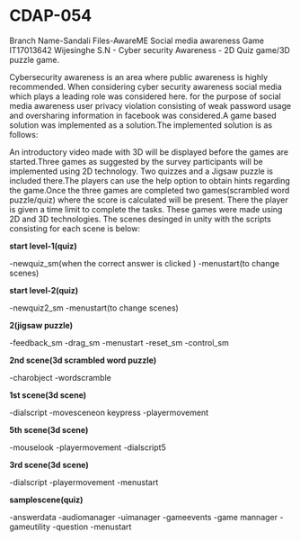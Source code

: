 # CDAP-054
Branch Name-Sandali Files-AwareME Social media awareness Game IT17013642  Wijesinghe S.N - Cyber security Awareness - 2D Quiz game/3D puzzle game.

Cybersecurity awareness is an area where public awareness is highly recommended. When considering cyber security awareness social media which plays a leading role was considered here. for the purpose of social media awareness user privacy violation consisting of weak password usage and oversharing information in facebook was considered.A game based solution was implemented as a solution.The implemented solution is as follows:

An introductory video made with 3D will be displayed before the games are started.Three games as suggested by the survey participants will be implemented using 2D technology. Two quizzes and a Jigsaw puzzle is included there.The players can use the help option to obtain hints regarding the game.Once the three games are completed two games(scrambled word puzzle/quiz) where the score is calculated will be present. There the player is given a time limit to complete the tasks. These games were made using 2D and 3D technologies.
The scenes desinged in unity with the scripts consisting for each scene is below:

**start level-1(quiz)**

-newquiz_sm(when the correct answer is clicked )
-menustart(to change scenes)


**start level-2(quiz)**

-newquiz2_sm
-menustart(to change scenes)


**2(jigsaw puzzle)**

-feedback_sm
-drag_sm
-menustart
-reset_sm
-control_sm


**2nd scene(3d scrambled word puzzle)**

-charobject
-wordscramble


**1st scene(3d scene)**

-dialscript
-movesceneon keypress
-playermovement


**5th scene(3d scene)**

-mouselook
-playermovement
-dialscript5


**3rd scene(3d scene)**

-dialscript
-playermovement
-menustart


**samplescene(quiz)**

-answerdata
-audiomanager
-uimanager
-gameevents
-game mannager
-gameutility
-question
-menustart






